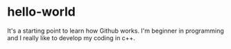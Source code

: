 # hello-world
It's a starting point to learn how Github works.
I'm beginner in programming and I really like to develop my coding in c++.


